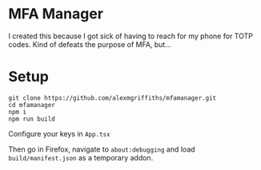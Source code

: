 # MFA Manager

I created this because I got sick of having to reach for my phone for TOTP codes. Kind of defeats the purpose of MFA, but...

# Setup

    git clone https://github.com/alexmgriffiths/mfamanager.git
    cd mfamanager
    npm i
    npm run build

Configure your keys in `App.tsx`

Then go in Firefox, navigate to `about:debugging` and load `build/manifest.json` as a temporary addon.